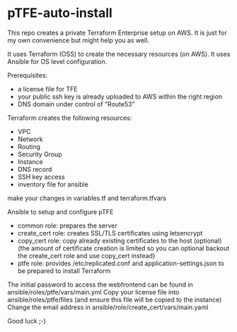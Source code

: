 # pTFE-auto-install

This repo creates a private Terraform Enterprise setup on AWS. 
It is just for my own convenience but might help you as well.

It uses Terraform (OSS) to create the necessary resources (on AWS).
It uses Ansible for OS level configuration.

Prerequisites:
- a license file for TFE
- your public ssh key is already uploaded to AWS within the right region
- DNS domain under control of "Route53"

Terraform creates the following resources:
- VPC
- Network
- Routing
- Security Group
- Instance
- DNS record
- SSH key access
- inventory file for ansible

make your changes in variables.tf and terraform.tfvars

Ansible to setup and configure pTFE
- common role: prepares the server 
- create_cert role: creates SSL/TLS certificates using letsencrypt
- copy_cert role: copy already existing certificates to the host (optional) 
  (the amount of certificate creation is limited so you can optional backout the create_cert role and use copy_cert instead)
- ptfe role: provides /etc/replicated.conf and application-settings.json to be prepared to install Terraform

The initial password to access the webfrontend can be found in ansible/roles/ptfe/vars/main.yml
Copy your license file into ansible/roles/ptfe/files (and ensure this file will be copied to the instance)
Change the email address in ansible/role/create_cert/vars/main.yaml

Good luck ;-)
